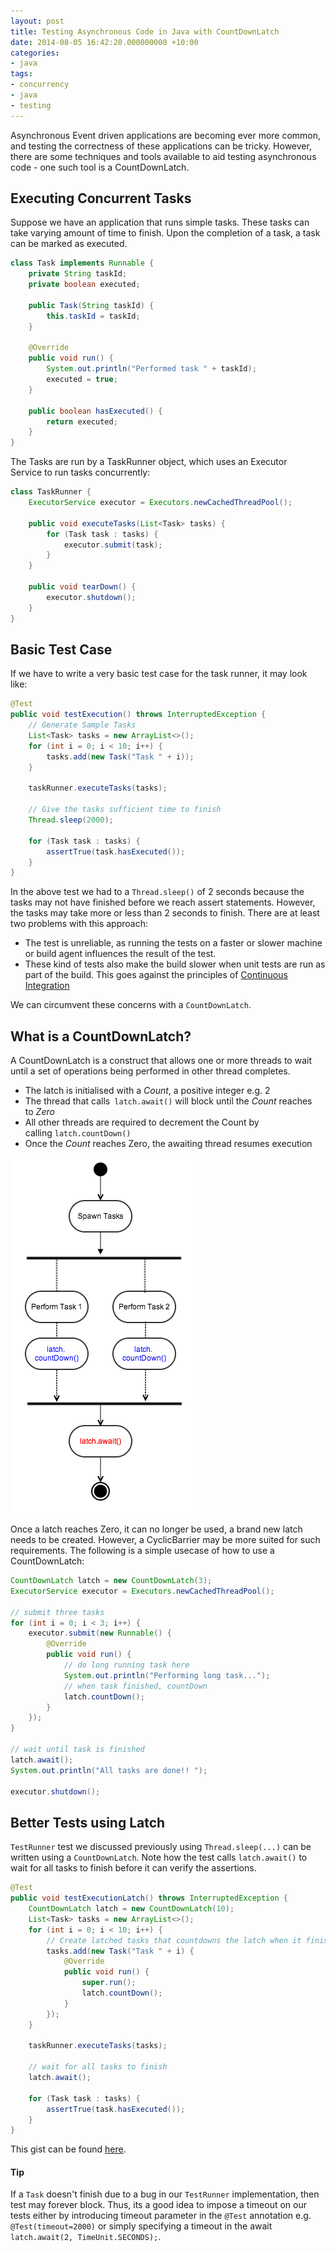 ```yaml
---
layout: post
title: Testing Asynchronous Code in Java with CountDownLatch
date: 2014-08-05 16:42:20.000000000 +10:00
categories:
- java
tags:
- concurrency
- java
- testing
---
```


Asynchronous Event driven applications are becoming ever more common, and testing the 
correctness of these applications can be tricky. However, there are some techniques and 
tools available to aid testing asynchronous code - one such tool is a CountDownLatch.

## Executing Concurrent Tasks

Suppose we have an application that runs simple tasks. 
These tasks can take varying amount of time to finish. 
Upon the completion of a task, a task can be marked as executed.

```java
class Task implements Runnable {
	private String taskId;
	private boolean executed;

	public Task(String taskId) {
		this.taskId = taskId;
	}

	@Override
	public void run() {
		System.out.println("Performed task " + taskId);
		executed = true;
	}

	public boolean hasExecuted() {
		return executed;
	}
}
```

The Tasks are run by a TaskRunner object, which uses an Executor Service to run tasks concurrently:

```java
class TaskRunner {
	ExecutorService executor = Executors.newCachedThreadPool();

	public void executeTasks(List<Task> tasks) {
		for (Task task : tasks) {
			executor.submit(task);
		}
	}

	public void tearDown() {
		executor.shutdown();
	}
}
```

## Basic Test Case
If we have to write a very basic test case for the task runner, it may look like:

```java
@Test
public void testExecution() throws InterruptedException {
	// Generate Sample Tasks
	List<Task> tasks = new ArrayList<>();
	for (int i = 0; i < 10; i++) {
		tasks.add(new Task("Task " + i));
	}

	taskRunner.executeTasks(tasks);

	// Give the tasks sufficient time to finish
	Thread.sleep(2000);

	for (Task task : tasks) {
		assertTrue(task.hasExecuted());
	}
}
```

In the above test we had to a `Thread.sleep()` of 2 seconds because the tasks may not have finished before we reach assert statements.
However, the tasks may take more or less than 2 seconds to finish.
There are at least two problems with this approach:

* The test is unreliable, as running the tests on a faster or slower machine or build agent influences the result of the test.
* These kind of tests also make the build slower when unit tests are run as part of the build. This goes against the principles of [Continuous Integration][1]

We can circumvent these concerns with a `CountDownLatch`.

## What is a CountDownLatch?
A CountDownLatch is a construct that allows one or more threads to wait until a set of operations being performed in other thread completes.

*  The latch is initialised with a *Count*, a positive integer e.g. 2
*  The thread that calls` latch.await()` will block until the *Count* reaches to *Zero*
*  All other threads are required to decrement the Count by calling `latch.countDown()`
*  Once the *Count* reaches Zero, the awaiting thread resumes execution

![Countdown Latch][3]

Once a latch reaches Zero, it can no longer be used, a brand new latch needs to be created. 
However, a CyclicBarrier may be more suited for such requirements.
The following is a simple usecase of how to use a CountDownLatch:

```java
CountDownLatch latch = new CountDownLatch(3);
ExecutorService executor = Executors.newCachedThreadPool();

// submit three tasks
for (int i = 0; i < 3; i++) {
	executor.submit(new Runnable() {
		@Override
		public void run() {
			// do long running task here
			System.out.println("Performing long task...");
			// when task finished, countDown
			latch.countDown();
		}
	});
}

// wait until task is finished
latch.await();
System.out.println("All tasks are done!! ");

executor.shutdown();
```

## Better Tests using Latch
`TestRunner` test we discussed previously using `Thread.sleep(...)` can be written using a `CountDownLatch`. 
Note how the test calls `latch.await()` to wait for all tasks to finish before it can verify the assertions.

```java
@Test
public void testExecutionLatch() throws InterruptedException {
	CountDownLatch latch = new CountDownLatch(10);
	List<Task> tasks = new ArrayList<>();
	for (int i = 0; i < 10; i++) {
		// Create latched tasks that countdowns the latch when it finishes
		tasks.add(new Task("Task " + i) {
			@Override
			public void run() {
				super.run();
				latch.countDown();
			}
		});
	}

	taskRunner.executeTasks(tasks);

	// wait for all tasks to finish
	latch.await();

	for (Task task : tasks) {
		assertTrue(task.hasExecuted());
	}
}
```

This gist can be found [here][2].

#### Tip
If a `Task` doesn't finish due to a bug in our `TestRunner` implementation, then test may forever block. 
Thus, its a good idea to impose a timeout on our tests either by introducing timeout parameter in the 
`@Test` annotation e.g. `@Test(timeout=2000)` or simply specifying a timeout in the await 
`latch.await(2, TimeUnit.SECONDS);`.


[1]: http://en.wikipedia.org/wiki/Continuous_integration#Keep_the_build_fast
[2]: https://gist.github.com/openraz/21f6bae97795ea145ea0
[3]: /assets/tasks.png
